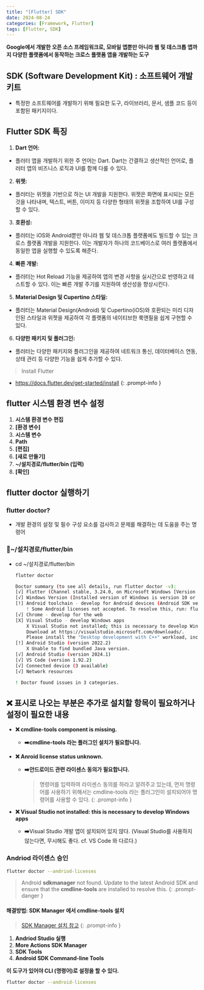 ```yaml
---
title: "[Flutter] SDK"
date: 2024-08-24
categories: [Framework, Flutter]
tags: [Flutter, SDK]
---
```


**Google에서 개발한 오픈 소스 프레임워크로, 모바일 앱뿐만 아니라 웹 및 데스크톱 앱까지 다양한 플랫폼에서 동작하는 크로스 플랫폼 앱을 개발하는 도구**

## SDK (Software Development Kit) : 소프트웨어 개발 키트

- 특정한 소프트웨어를 개발하기 위해 필요한 도구, 라이브러리, 문서, 샘플 코드 등이 포함된 패키지이다.

## Flutter SDK 특징

1. **Dart 언어:**
- 플러터 앱을 개발하기 위한 주 언어는 Dart. Dart는 간결하고 생산적인 언어로, 플러터 앱의 비즈니스 로직과 UI를 함께 다룰 수 있다.
2. **위젯:**
- 플러터는 위젯을 기반으로 하는 UI 개발을 지원한다. 위젯은 화면에 표시되는 모든 것을 나타내며, 텍스트, 버튼, 이미지 등 다양한 형태의 위젯을 조합하여 UI를 구성할 수 있다.
3. **호환성:**
- 플러터는 iOS와 Android뿐만 아니라 웹 및 데스크톱 플랫폼에도 빌드할 수 있는 크로스 플랫폼 개발을 지원한다. 이는 개발자가 하나의 코드베이스로 여러 플랫폼에서 동일한 앱을 실행할 수 있도록 해준다.
4. **빠른 개발:**
- 플러터는 Hot Reload 기능을 제공하여 앱의 변경 사항을 실시간으로 반영하고 테스트할 수 있다. 이는 빠른 개발 주기를 지원하여 생산성을 향상시킨다.
5. **Material Design 및 Cupertino 스타일:**
- 플러터는 Material Design(Android) 및 Cupertino(iOS)와 호환되는 미리 디자인된 스타일과 위젯을 제공하여 각 플랫폼의 네이티브한 룩앤필을 쉽게 구현할 수 있다.
6. **다양한 패키지 및 플러그인:**
- 플러터는 다양한 패키지와 플러그인을 제공하여 네트워크 통신, 데이터베이스 연동, 상태 관리 등 다양한 기능을 쉽게 추가할 수 있다.

> Install Flutter
- <https://docs.flutter.dev/get-started/install>
{: .prompt-info }

## **flutter 시스템 환경 변수 설정**

1. **시스템 환경 변수 편집**
2. **[환경 변수]**
3. **시스템 변수**
  1. **Path**
  2. **[편집]**
  3. **[새로 만들기]**
  4. **~/설치경로/flutter/bin (입력)**
  5. **[확인]**

## flutter doctor 실행하기

### **flutter doctor?**

- 개발 환경의 설정 및 필수 구성 요소를 검사하고 문제를 해결하는 데 도움을 주는 명령어

### **📂~/설치경로/flutter/bin**

- cd  ~/설치경로/flutter/bin

  ```bash
  flutter doctor
  ```

  ```bash
  Doctor summary (to see all details, run flutter doctor -v):
  [√] Flutter (Channel stable, 3.24.0, on Microsoft Windows [Version 10.0.22631.4169], locale ko-KR)
  [√] Windows Version (Installed version of Windows is version 10 or higher)
  [!] Android toolchain - develop for Android devices (Android SDK version 35.0.0)
      ! Some Android licenses not accepted. To resolve this, run: flutter doctor --android-licenses
  [√] Chrome - develop for the web
  [X] Visual Studio - develop Windows apps
      X Visual Studio not installed; this is necessary to develop Windows apps.
      Download at https://visualstudio.microsoft.com/downloads/.
      Please install the "Desktop development with C++" workload, including all of its default components
  [!] Android Studio (version 2022.2)
      X Unable to find bundled Java version.
  [√] Android Studio (version 2024.1)
  [√] VS Code (version 1.92.2)
  [√] Connected device (3 available)
  [√] Network resources

  ! Doctor found issues in 3 categories.
  ```

## **❌ 표시로 나오는 부분은 추가로 설치할 항목이 필요하거나 설정이 필요한 내용**

- **❌ cmdline-tools component is missing.**
  - **➡️cmdline-tools 라는 플러그인 설치가 필요합니다.**
- **❌ Anroid license status unknown.**
  - **➡️안드로이드 관련 라이센스 동의가 필요합니다.**
    > 명령어를 입력하여 라이센스 동의를 하라고 알려주고 있는데, 먼저 명령어를 사용하기 위해서는 cmdline-tools 라는 플러그인이 설치되어야 명령어를 사용할 수 있다.
    {: .prompt-info }

- **❌ Visual Studio not installed: this is necessary to develop Windows apps**
  - **➡️**Visual Studio 개발 앱이 설치되어 있지 않다. (Visual Studio를 사용하지 않는다면, 무시해도 좋다. cf. VS Code 와 다르다.)


### **Andriod 라이센스 승인**

```bash
flutter doctor --andriod-licenses
```

> Android **sdkmanager** not found. Update to the latest Android SDK and ensure that the **cmdline-tools** are installed to resolve this.
{: .prompt-danger }

#### **해결방법: SDK Manager 에서 cmdline-tools 설치**

> [SDK Manager 설치 참고](https://kyungryeol-yoon.github.io/posts/install-android-sdk-manager/)
{: .prompt-info }

1. **Andriod Studio 실행**
2. **More Actions  SDK Manager**
3. **SDK Tools**
  1. **Android SDK Command-line Tools**

**이 도구가 있어야 CLI (명령어)로 설정을 할 수 있다.**

```bash
flutter doctor --android-licenses
```
